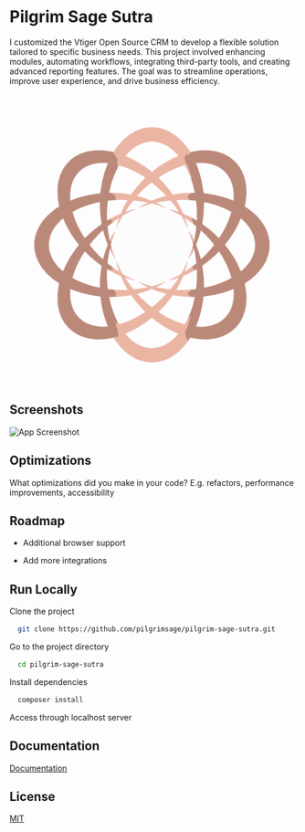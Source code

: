 
# Pilgrim Sage Sutra

I customized the Vtiger Open Source CRM to develop a flexible solution tailored to specific business needs. This project involved enhancing modules, automating workflows, integrating third-party tools, and creating advanced reporting features. The goal was to streamline operations, improve user experience, and drive business efficiency.


![Logo](logo.svg)

    
## Screenshots

![App Screenshot]()


## Optimizations

What optimizations did you make in your code? E.g. refactors, performance improvements, accessibility


## Roadmap

- Additional browser support

- Add more integrations


## Run Locally

Clone the project

```bash
  git clone https://github.com/pilgrimsage/pilgrim-sage-sutra.git
```

Go to the project directory

```bash
  cd pilgrim-sage-sutra
```

Install dependencies

```bash
  composer install
```

Access through localhost server


## Documentation

[Documentation](https://linktodocumentation)

## License

[MIT](https://choosealicense.com/licenses/mit/)
